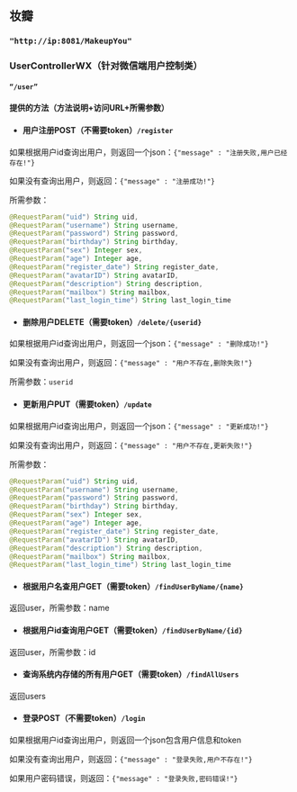 ## 妆瓣

### `"http://ip:8081/MakeupYou"`

### UserControllerWX（针对微信端用户控制类）

#### `“/user”`

#### 提供的方法（方法说明+访问URL+所需参数）

- #### 用户注册POST（不需要token）`/register`

如果根据用户id查询出用户，则返回一个json：`{"message" : "注册失败,用户已经存在!"}`

如果没有查询出用户，则返回：`{"message" : "注册成功!"}`

所需参数：

```java
@RequestParam("uid") String uid,
@RequestParam("username") String username,
@RequestParam("password") String password,
@RequestParam("birthday") String birthday,
@RequestParam("sex") Integer sex,
@RequestParam("age") Integer age,
@RequestParam("register_date") String register_date,
@RequestParam("avatarID") String avatarID,
@RequestParam("description") String description,
@RequestParam("mailbox") String mailbox,
@RequestParam("last_login_time") String last_login_time
```

- #### 删除用户DELETE（需要token）`/delete/{userid}`

如果根据用户id查询出用户，则返回一个json：`{"message" : "删除成功!"}`

如果没有查询出用户，则返回：`{"message" : "用户不存在,删除失败!"}`

所需参数：`userid`

- #### 更新用户PUT（需要token）`/update`

如果根据用户id查询出用户，则返回一个json：`{"message" : "更新成功!"}`

如果没有查询出用户，则返回：`{"message" : "用户不存在,更新失败!"}`

所需参数：

```java
@RequestParam("uid") String uid,
@RequestParam("username") String username,
@RequestParam("password") String password,
@RequestParam("birthday") String birthday,
@RequestParam("sex") Integer sex,
@RequestParam("age") Integer age,
@RequestParam("register_date") String register_date,
@RequestParam("avatarID") String avatarID,
@RequestParam("description") String description,
@RequestParam("mailbox") String mailbox,
@RequestParam("last_login_time") String last_login_time
```

- #### 根据用户名查用户GET（需要token）`/findUserByName/{name}`

返回user，所需参数：name

- #### 根据用户id查询用户GET（需要token）`/findUserByName/{id}`

返回user，所需参数：id

- #### 查询系统内存储的所有用户GET（需要token）`/findAllUsers`

返回users

- #### 登录POST（不需要token）`/login`

如果根据用户id查询出用户，则返回一个json包含用户信息和token

如果没有查询出用户，则返回：`{"message" : "登录失败,用户不存在!"}`

如果用户密码错误，则返回：`{"message" : "登录失败,密码错误!"}`